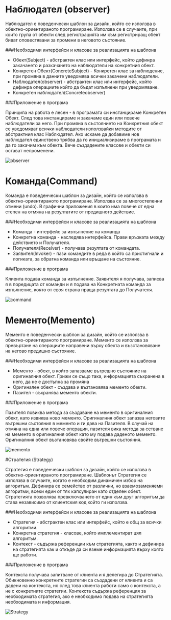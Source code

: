 # Наблюдател (observer)

Наблюдател е поведенчески шаблон за дизайн, който се използва в обектно-ориентираното програмиране. Използва се в случаите, при които група от обекти след регистрацията им към регистриращ обект биват оповестявани за промени в неговото състояние.

###Необходими интерфейси и класове за реализацията на шаблона

- Обект(Subject) - абстрактен клас или интерфейс, който дефинра закачането и разкачането на наблюдатели на конкретния обект.
- Конкретен Обект(ConcreteSubject) - Конкретен клас за наблюдение, при промяна в данните уведомява всички закачени наблюдатели.
- Наблюдател(observer) - абстрактен клас или интерфейс, който дефинра операциите който да бъдат изпълнени при уведомяване.
- Конкретен наблюдател(Concreteobserver)

###Приложение в програма

Принципа на работа е лесен - в програмата си инстанцираме Конкретен Обект. След това инстанцираме и закачаме един или повече наблюдатели за него. При промяна в състоянието на Конкретния обект се уведомяват всички наблюдатели използвайки методите от абстрактния клас Наблюдател. Ако искаме да добавиме нов наблюдател единствено трябва да го инициализираме в програмата и да го закачим към обекта. Вече създадените класове и обекти си остават непроменени.

![observer](http://www.oodesign.com/images/design_patterns/behavioral/observer_implementation_-_uml_class_diagram.gif)

# Команда(Command) 

Команда е поведенчески шаблон за дизайн, който се използва в обектно-ориентираното програмиране. Използва се за многостепенни отмени (undo). В графични приложения в които има повече от една степен на отмяна на резултатите от предишното действие.

###Необходими интерфейси и класове за реализацията на шаблона 

- Команда - интерфейс за изпълнение на команда
- Конкретна команда - наследява интерфейса. Прави връзката между действието и Получателя.
- Получателя(Receiver) - получава резултата от командата.
- Заявител(Invoker) - пази командите в реда в който са пристигнали и логиката, за обратна команда или връщане на състояние.

###Приложение в програма

Клиента подава команда за изпълнение. Заявителя я получава, записва я в поредицата от команди и я подава на Конкретната команда за изпълнение, която от своя страна праща резултата до Получателя.

![command](http://www.oodesign.com/images/design_patterns/behavioral/command_implementation_-_uml_class_diagram.gif)

# Мементо(Memento) 

Мементо е поведенчески шаблон за дизайн, който се използва в обектно-ориентираното програмиране. Мементо се използва за превъртане на операциите направени върху обекта и възстановяване на негово предишно състояние.

###Необходими интерфейси и класове за реализацията на шаблона 

- Мементо - обект, в който запазваме вътрешно състояние на оригиналния обект. Грижи се също така, информацията съхранена в него, да не е достъпна за промяна 
- Оригинален обект - създава и възтановява мементо обекти.
- Пазител - съхранява мементо обекти.

###Приложение в програма

Пазителя повиква метода за създаване на мементо в оригиналния обект, като извиква ново мементо. Оригиналния обект запазва неговите вътрешни състояния в мементо и ги дава на Пазителя. В случай на отмяна на една или повече операции, пазителя вика метода за сетване на мементо в оригиналния обект като му подава даденото мементо. Оригиналния обект възтановява свойте вътрешни състояния.

![memento](http://www.oodesign.com/images/design_patterns/structural/memento-design-pattern-implementation-uml-class-diagram.png)

#Стратегия (Strategy)

Стратегия е поведенчески шаблон за дизайн, който се използва в обектно-ориентираното програмиране. Шаблонът Стратегия се използва в случаите, когато е необходим динамичен избор на алгоритъм. Дефинира се семейство от различни, но взаемозаменяеми алгоритми, всеки един от тях капсулиран като отделен обект. Стратегията позволява превключването от един към друг алгоритъм да става независимо от клиентския код който ги използва.

###Необходими интерфейси и класове за реализацията на шаблона 

- Стратегия - абстрактен клас или интерфейс, който е общ за всички алгоритми.
- Конкретна стратегия - класове, който имплементират цял алгоритъм.
- Контекст - съдържа референции към стратегията, както и дефинира на стратегията как и откъде да си вземе информацията върху която ще работи.

###Приложение в програма

 Контекста получава запитване от клиента и я делегира до Стратегията. Обикновенно конкретните стратегии са създадени от клиента и са дадени на контекста, но след това клиента работи само с контекста, а не с конкретните стратегии. Контекста съдържа референция за необходимата стратегия, ако е необходимо подава на стратегията необходимата и информация.

![Strategy](http://www.oodesign.com/images/design_patterns/behavioral/strategy_implementation_-_uml_class_diagram.gif)